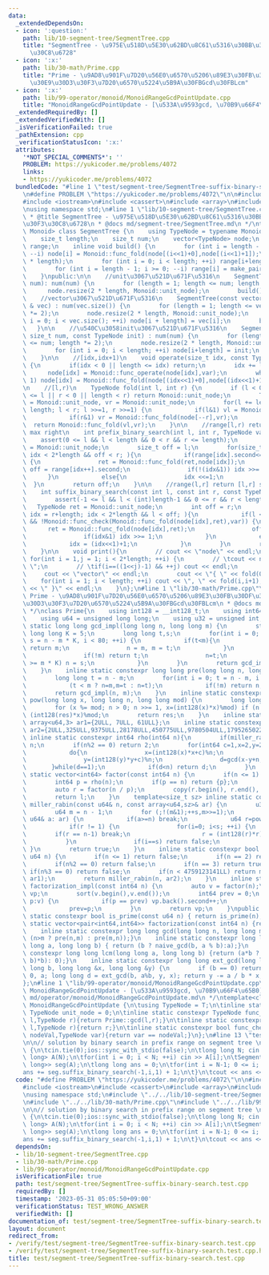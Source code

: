 ```yaml
---
data:
  _extendedDependsOn:
  - icon: ':question:'
    path: lib/10-segment-tree/SegmentTree.cpp
    title: "SegmentTree - \u975E\u518D\u5E30\u62BD\u8C61\u5316\u30BB\u30B0\u30E1\u30F3\
      \u30C8\u6728"
  - icon: ':x:'
    path: lib/30-math/Prime.cpp
    title: "Prime - \u9AD8\u901F\u7D20\u56E0\u6570\u5206\u89E3\u30FB\u30DF\u30E9\u30FC\
      \u30E9\u30D3\u30F3\u7D20\u6570\u5224\u5B9A\u30FBGcd\u30FBLcm"
  - icon: ':x:'
    path: lib/99-operator/monoid/MonoidRangeGcdPointUpdate.cpp
    title: "MonoidRangeGcdPointUpdate - [\u533A\u9593gcd, \u70B9\u66F4\u65B0]"
  _extendedRequiredBy: []
  _extendedVerifiedWith: []
  _isVerificationFailed: true
  _pathExtension: cpp
  _verificationStatusIcon: ':x:'
  attributes:
    '*NOT_SPECIAL_COMMENTS*': ''
    PROBLEM: https://yukicoder.me/problems/4072
    links:
    - https://yukicoder.me/problems/4072
  bundledCode: "#line 1 \"test/segment-tree/SegmentTree-suffix-binary-search.test.cpp\"\
    \n#define PROBLEM \"https://yukicoder.me/problems/4072\"\n\n#include <vector>\n\
    #include <iostream>\n#include <cassert>\n#include <array>\n#include <algorithm>\n\
    \nusing namespace std;\n#line 1 \"lib/10-segment-tree/SegmentTree.cpp\"\n/*\n\
    \ * @title SegmentTree - \u975E\u518D\u5E30\u62BD\u8C61\u5316\u30BB\u30B0\u30E1\
    \u30F3\u30C8\u6728\n * @docs md/segment-tree/SegmentTree.md\n */\ntemplate<class\
    \ Monoid> class SegmentTree {\n    using TypeNode = typename Monoid::TypeNode;\n\
    \    size_t length;\n    size_t num;\n    vector<TypeNode> node;\n    vector<pair<int,int>>\
    \ range;\n    inline void build() {\n        for (int i = length - 1; i >= 0;\
    \ --i) node[i] = Monoid::func_fold(node[(i<<1)+0],node[(i<<1)+1]);\n        range.resize(2\
    \ * length);\n        for (int i = 0; i < length; ++i) range[i+length] = make_pair(i,i+1);\n\
    \        for (int i = length - 1; i >= 0; --i) range[i] = make_pair(range[(i<<1)+0].first,range[(i<<1)+1].second);\n\
    \    }\npublic:\n\n    //unit\u3067\u521D\u671F\u5316\n    SegmentTree(const size_t\
    \ num): num(num) {\n        for (length = 1; length <= num; length *= 2);\n  \
    \      node.resize(2 * length, Monoid::unit_node);\n        build();\n    }\n\n\
    \    //vector\u3067\u521D\u671F\u5316\n    SegmentTree(const vector<TypeNode>\
    \ & vec) : num(vec.size()) {\n        for (length = 1; length <= vec.size(); length\
    \ *= 2);\n        node.resize(2 * length, Monoid::unit_node);\n        for (int\
    \ i = 0; i < vec.size(); ++i) node[i + length] = vec[i];\n        build();\n \
    \   }\n\n    //\u540C\u3058init\u3067\u521D\u671F\u5316\n    SegmentTree(const\
    \ size_t num, const TypeNode init) : num(num) {\n        for (length = 1; length\
    \ <= num; length *= 2);\n        node.resize(2 * length, Monoid::unit_node);\n\
    \        for (int i = 0; i < length; ++i) node[i+length] = init;\n        build();\n\
    \    }\n\n    //[idx,idx+1)\n    void operate(size_t idx, const TypeNode var)\
    \ {\n        if(idx < 0 || length <= idx) return;\n        idx += length;\n  \
    \      node[idx] = Monoid::func_operate(node[idx],var);\n        while(idx >>=\
    \ 1) node[idx] = Monoid::func_fold(node[(idx<<1)+0],node[(idx<<1)+1]);\n    }\n\
    \n    //[l,r)\n    TypeNode fold(int l, int r) {\n        if (l < 0 || length\
    \ <= l || r < 0 || length < r) return Monoid::unit_node;\n        TypeNode vl\
    \ = Monoid::unit_node, vr = Monoid::unit_node;\n        for(l += length, r +=\
    \ length; l < r; l >>=1, r >>=1) {\n            if(l&1) vl = Monoid::func_fold(vl,node[l++]);\n\
    \            if(r&1) vr = Monoid::func_fold(node[--r],vr);\n        }\n      \
    \  return Monoid::func_fold(vl,vr);\n    }\n\n    //range[l,r) return [l,r] search\
    \ max right\n    int prefix_binary_search(int l, int r, TypeNode var) {\n    \
    \    assert(0 <= l && l < length && 0 < r && r <= length);\n        TypeNode ret\
    \ = Monoid::unit_node;\n        size_t off = l;\n        for(size_t idx = l+length;\
    \ idx < 2*length && off < r; ){\n            if(range[idx].second<=r && !Monoid::func_check(Monoid::func_fold(ret,node[idx]),var))\
    \ {\n                ret = Monoid::func_fold(ret,node[idx]);\n               \
    \ off = range[idx++].second;\n                if(!(idx&1)) idx >>= 1;\n      \
    \      }\n            else{\n                idx <<=1;\n            }\n      \
    \  }\n        return off;\n    }\n\n    //range(l,r] return [l,r] search max left\n\
    \    int suffix_binary_search(const int l, const int r, const TypeNode var) {\n\
    \        assert(-1 <= l && l < (int)length-1 && 0 <= r && r < length);\n     \
    \   TypeNode ret = Monoid::unit_node;\n        int off = r;\n        for(size_t\
    \ idx = r+length; idx < 2*length && l < off; ){\n            if(l < range[idx].first\
    \ && !Monoid::func_check(Monoid::func_fold(node[idx],ret),var)) {\n          \
    \      ret = Monoid::func_fold(node[idx],ret);\n                off = range[idx--].first-1;\n\
    \                if(idx&1) idx >>= 1;\n            }\n            else{\n    \
    \            idx = (idx<<1)+1;\n            }\n        }\n        return off;\n\
    \    }\n\n    void print(){\n        // cout << \"node\" << endl;\n        //\
    \ for(int i = 1,j = 1; i < 2*length; ++i) {\n        // \tcout << node[i] << \"\
    \ \";\n        // \tif(i==((1<<j)-1) && ++j) cout << endl;\n        // }\n   \
    \     cout << \"vector\" << endl;\n        cout << \"{ \" << fold(0,1);\n    \
    \    for(int i = 1; i < length; ++i) cout << \", \" << fold(i,i+1);\n        cout\
    \ << \" }\" << endl;\n    }\n};\n#line 1 \"lib/30-math/Prime.cpp\"\n/*\n * @title\
    \ Prime - \u9AD8\u901F\u7D20\u56E0\u6570\u5206\u89E3\u30FB\u30DF\u30E9\u30FC\u30E9\
    \u30D3\u30F3\u7D20\u6570\u5224\u5B9A\u30FBGcd\u30FBLcm\n * @docs md/math/Prime.md\n\
    \ */\nclass Prime{\n    using int128 = __int128_t;\n    using int64  = long long;\n\
    \    using u64 = unsigned long long;\n    using u32 = unsigned int;\n    inline\
    \ static long long gcd_impl(long long n, long long m) {\n        static constexpr\
    \ long long K = 5;\n        long long t,s;\n        for(int i = 0; t = n - m,\
    \ s = n - m * K, i < 80; ++i) {\n            if(t<m){\n                if(!t)\
    \ return m;\n                n = m, m = t;\n            }\n            else{\n\
    \                if(!m) return t;\n                n=t;\n                if(t\
    \ >= m * K) n = s;\n            }\n        }\n        return gcd_impl(m, n % m);\n\
    \    }\n    inline static constexpr long long pre(long long n, long long m) {\n\
    \        long long t = n - m;\n        for(int i = 0; t = n - m, i < 4; ++i) {\n\
    \            (t < m ? n=m,m=t : n=t);\n            if(!m) return n;\n        }\n\
    \        return gcd_impl(n, m);\n    }\n    inline static constexpr long long\
    \ pow(long long x, long long n, long long mod) {\n        long long res = 1;\n\
    \        for (x %= mod; n > 0; n >>= 1, x=(int128(x)*x)%mod) if (n & 1) res =\
    \ (int128(res)*x)%mod;\n        return res;\n    }\n    inline static constexpr\
    \ array<u64,3> ar1={2ULL, 7ULL, 61ULL};\n    inline static constexpr array<u64,7>\
    \ ar2={2ULL,325ULL,9375ULL,28178ULL,450775ULL,9780504ULL,1795265022ULL};\n   \
    \ inline static constexpr int64 rho(int64 n){\n        if(miller_rabin(n)) return\
    \ n;\n        if(n%2 == 0) return 2;\n        for(int64 c=1,x=2,y=2,d=0;;c++){\n\
    \            do{\n                x=(int128(x)*x+c)%n;\n                y=(int128(y)*y+c)%n;\n\
    \                y=(int128(y)*y+c)%n;\n                d=gcd(x-y+n,n);\n     \
    \       }while(d==1);\n            if(d<n) return d;\n        }\n    }\n    inline\
    \ static vector<int64> factor(const int64 n) {\n        if(n <= 1) return {};\n\
    \        int64 p = rho(n);\n        if(p == n) return {p};\n        auto l = factor(p);\n\
    \        auto r = factor(n / p);\n        copy(r.begin(), r.end(), back_inserter(l));\n\
    \        return l;\n    }\n    template<size_t sz> inline static constexpr bool\
    \ miller_rabin(const u64& n, const array<u64,sz>& ar) {\n        u32 i,s=0; \n\
    \        u64 m = n - 1;\n        for (;!(m&1);++s,m>>=1);\n        for (const\
    \ u64& a: ar) {\n            if(a>=n) break;\n            u64 r=pow(a,m,n);\n\
    \            if(r != 1) {\n                for(i=0; i<s; ++i) {\n            \
    \        if(r == n-1) break;\n                    r = (int128(r)*r)%n;\n     \
    \           }\n                if(i==s) return false;\n            }\n       \
    \ }\n        return true;\n    }\n    inline static constexpr bool miller_rabin(const\
    \ u64 n) {\n        if(n <= 1) return false;\n        if(n == 2) return true;\n\
    \        if(n%2 == 0) return false;\n        if(n == 3) return true;\n       \
    \ if(n%3 == 0) return false;\n        if(n < 4759123141LL) return miller_rabin(n,\
    \ ar1);\n        return miller_rabin(n, ar2);\n    }\n    inline static vector<pair<int64,int64>>\
    \ factorization_impl(const int64 n) {\n        auto v = factor(n);\n        vector<pair<int64,int64>>\
    \ vp;\n        sort(v.begin(),v.end());\n        int64 prev = 0;\n        for(int64\
    \ p:v) {\n            if(p == prev) vp.back().second++;\n            else vp.emplace_back(p,1);\n\
    \            prev=p;\n        }\n        return vp;\n    }\npublic:\n    inline\
    \ static constexpr bool is_prime(const u64 n) { return is_prime(n); }\n    inline\
    \ static vector<pair<int64,int64>> factorization(const int64 n) {return factorization_impl(n);}\n\
    \    inline static constexpr long long gcd(long long n, long long m) { return\
    \ (n>m ? pre(n,m) : pre(m,n));}\n    inline static constexpr long long naive_gcd(long\
    \ long a, long long b) { return (b ? naive_gcd(b, a % b):a);}\n    inline static\
    \ constexpr long long lcm(long long a, long long b) {return (a*b ? (a / gcd(a,\
    \ b)*b): 0);}\n    inline static constexpr long long ext_gcd(long long a, long\
    \ long b, long long &x, long long &y) {\n        if (b == 0) return x = 1, y =\
    \ 0, a; long long d = ext_gcd(b, a%b, y, x); return y -= a / b * x, d;\n    }\n\
    };\n#line 1 \"lib/99-operator/monoid/MonoidRangeGcdPointUpdate.cpp\"\n/*\n * @title\
    \ MonoidRangeGcdPointUpdate - [\u533A\u9593gcd, \u70B9\u66F4\u65B0]\n * @docs\
    \ md/operator/monoid/MonoidRangeGcdPointUpdate.md\n */\ntemplate<class T> struct\
    \ MonoidRangeGcdPointUpdate {\n\tusing TypeNode = T;\n\tinline static constexpr\
    \ TypeNode unit_node = 0;\n\tinline static constexpr TypeNode func_fold(TypeNode\
    \ l,TypeNode r){return Prime::gcd(l,r);}\n\tinline static constexpr TypeNode func_operate(TypeNode\
    \ l,TypeNode r){return r;}\n\tinline static constexpr bool func_check(TypeNode\
    \ nodeVal,TypeNode var){return var == nodeVal;}\n};\n#line 13 \"test/segment-tree/SegmentTree-suffix-binary-search.test.cpp\"\
    \n\n// solution by binary search in prefix range on segment tree \nint main()\
    \ {\n\tcin.tie(0);ios::sync_with_stdio(false);\n\tlong long N; cin >> N;\n\tvector<long\
    \ long> A(N);\n\tfor(int i = 0; i < N; ++i) cin >> A[i];\n\tSegmentTree<MonoidRangeGcdPointUpdate<long\
    \ long>> seg(A);\n\tlong long ans = 0;\n\tfor(int i = N-1; 0 <= i; --i) {\n\t\t\
    ans += seg.suffix_binary_search(-1,i,1) + 1;\n\t}\n\tcout << ans << endl;\n}\n"
  code: "#define PROBLEM \"https://yukicoder.me/problems/4072\"\n\n#include <vector>\n\
    #include <iostream>\n#include <cassert>\n#include <array>\n#include <algorithm>\n\
    \nusing namespace std;\n#include \"../../lib/10-segment-tree/SegmentTree.cpp\"\
    \n#include \"../../lib/30-math/Prime.cpp\"\n#include \"../../lib/99-operator/monoid/MonoidRangeGcdPointUpdate.cpp\"\
    \n\n// solution by binary search in prefix range on segment tree \nint main()\
    \ {\n\tcin.tie(0);ios::sync_with_stdio(false);\n\tlong long N; cin >> N;\n\tvector<long\
    \ long> A(N);\n\tfor(int i = 0; i < N; ++i) cin >> A[i];\n\tSegmentTree<MonoidRangeGcdPointUpdate<long\
    \ long>> seg(A);\n\tlong long ans = 0;\n\tfor(int i = N-1; 0 <= i; --i) {\n\t\t\
    ans += seg.suffix_binary_search(-1,i,1) + 1;\n\t}\n\tcout << ans << endl;\n}\n"
  dependsOn:
  - lib/10-segment-tree/SegmentTree.cpp
  - lib/30-math/Prime.cpp
  - lib/99-operator/monoid/MonoidRangeGcdPointUpdate.cpp
  isVerificationFile: true
  path: test/segment-tree/SegmentTree-suffix-binary-search.test.cpp
  requiredBy: []
  timestamp: '2023-05-31 05:05:50+09:00'
  verificationStatus: TEST_WRONG_ANSWER
  verifiedWith: []
documentation_of: test/segment-tree/SegmentTree-suffix-binary-search.test.cpp
layout: document
redirect_from:
- /verify/test/segment-tree/SegmentTree-suffix-binary-search.test.cpp
- /verify/test/segment-tree/SegmentTree-suffix-binary-search.test.cpp.html
title: test/segment-tree/SegmentTree-suffix-binary-search.test.cpp
---
```

